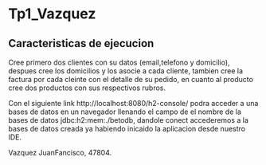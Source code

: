 # Tp1_Vazquez

## Caracteristicas de ejecucion

Cree primero dos clientes con su datos (email,telefono y domicilio), despues cree los domicilios y los asocie a cada cliente, tambien cree la factura por cada cleinte con el detalle de su pedido, en cuanto al producto cree dos productos con sus respectivos rubros.

Con el siguiente link http://localhost:8080/h2-console/ podra acceder a una bases de datos en un navegador llenando el campo de el nombre de la bases de datos jdbc:h2:mem:./betodb, dandole conect accederemos a la bases de datos creada ya habiendo inicaido la aplicacion desde nuestro IDE.

Vazquez JuanFancisco, 47804.
